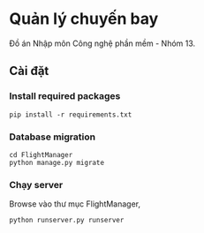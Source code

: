 # Quản lý chuyến bay
Đồ án Nhập môn Công nghệ phần mềm - Nhóm 13.

## Cài đặt
### Install required packages
```
pip install -r requirements.txt
```

### Database migration
```
cd FlightManager
python manage.py migrate
```

### Chạy server
Browse vào thư mục FlightManager,
```
python runserver.py runserver
```
